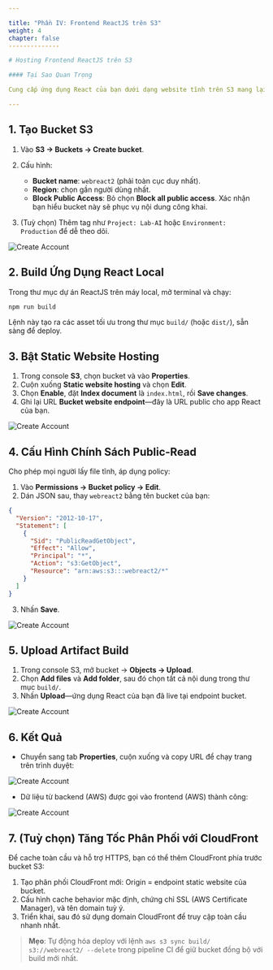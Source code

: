 ```yaml
---

title: "Phần IV: Frontend ReactJS trên S3"
weight: 4
chapter: false
--------------

# Hosting Frontend ReactJS trên S3

#### Tại Sao Quan Trọng

Cung cấp ứng dụng React của bạn dưới dạng website tĩnh trên S3 mang lại hiệu năng cực nhanh và gần như không phải quản lý vận hành. Trong phần này, bạn sẽ biến build local của React thành một trang web được lưu trữ toàn cầu. Bạn sẽ cấu hình bucket S3 cho hosting tĩnh, áp dụng kiểm soát truy cập chi tiết, và triển khai artifact production sẵn sàng—biến quy trình CI/CD phức tạp thành vài bước đơn giản.

---
```


## 1. Tạo Bucket S3

1. Vào **S3 → Buckets → Create bucket**.
2. Cấu hình:

   * **Bucket name**: `webreact2` (phải toàn cục duy nhất).
   * **Region**: chọn gần người dùng nhất.
   * **Block Public Access**: Bỏ chọn **Block all public access**. Xác nhận bạn hiểu bucket này sẽ phục vụ nội dung công khai.
3. (Tuỳ chọn) Thêm tag như `Project: Lab-AI` hoặc `Environment: Production` để dễ theo dõi.

![Create Account](/images/4/4-1.png?featherlight=false\&width=90pc)

## 2. Build Ứng Dụng React Local

Trong thư mục dự án ReactJS trên máy local, mở terminal và chạy:

```bash
npm run build
```

Lệnh này tạo ra các asset tối ưu trong thư mục `build/` (hoặc `dist/`), sẵn sàng để deploy.

## 3. Bật Static Website Hosting

1. Trong console **S3**, chọn bucket và vào **Properties**.
2. Cuộn xuống **Static website hosting** và chọn **Edit**.
3. Chọn **Enable**, đặt **Index document** là `index.html`, rồi **Save changes**.
4. Ghi lại URL **Bucket website endpoint**—đây là URL public cho app React của bạn.

![Create Account](/images/4/4-2.png?featherlight=false\&width=90pc)

## 4. Cấu Hình Chính Sách Public-Read

Cho phép mọi người lấy file tĩnh, áp dụng policy:

1. Vào **Permissions → Bucket policy → Edit**.
2. Dán JSON sau, thay `webreact2` bằng tên bucket của bạn:

```json
{
  "Version": "2012-10-17",
  "Statement": [
    {
      "Sid": "PublicReadGetObject",
      "Effect": "Allow",
      "Principal": "*",
      "Action": "s3:GetObject",
      "Resource": "arn:aws:s3:::webreact2/*"
    }
  ]
}
```

3. Nhấn **Save**.

![Create Account](/images/4/4-3.png?featherlight=false\&width=90pc)

## 5. Upload Artifact Build

1. Trong console S3, mở bucket → **Objects → Upload**.
2. Chọn **Add files** và **Add folder**, sau đó chọn tất cả nội dung trong thư mục `build/`.
3. Nhấn **Upload**—ứng dụng React của bạn đã live tại endpoint bucket.

![Create Account](/images/4/4-5.png?featherlight=false\&width=90pc)

## 6. Kết Quả

* Chuyển sang tab **Properties**, cuộn xuống và copy URL để chạy trang trên trình duyệt:

![Create Account](/images/4/4-6.png?featherlight=false\&width=90pc)

* Dữ liệu từ backend (AWS) được gọi vào frontend (AWS) thành công:

![Create Account](/images/4/4-7.png?featherlight=false\&width=90pc)

## 7. (Tuỳ chọn) Tăng Tốc Phân Phối với CloudFront

Để cache toàn cầu và hỗ trợ HTTPS, bạn có thể thêm CloudFront phía trước bucket S3:

1. Tạo phân phối CloudFront mới: Origin = endpoint static website của bucket.
2. Cấu hình cache behavior mặc định, chứng chỉ SSL (AWS Certificate Manager), và tên domain tuỳ ý.
3. Triển khai, sau đó sử dụng domain CloudFront để truy cập toàn cầu nhanh nhất.

> **Mẹo**: Tự động hóa deploy với lệnh `aws s3 sync build/ s3://webreact2/ --delete` trong pipeline CI để giữ bucket đồng bộ với build mới nhất.
